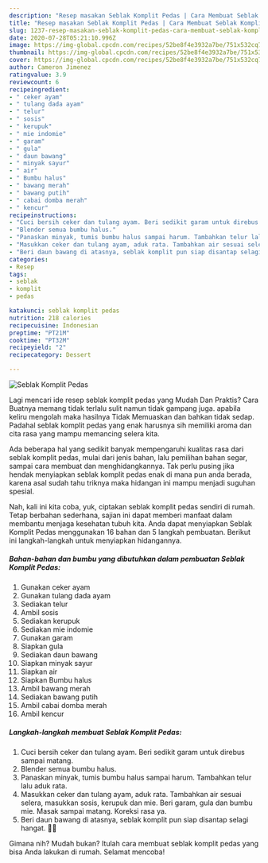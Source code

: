 ```yaml
---
description: "Resep masakan Seblak Komplit Pedas | Cara Membuat Seblak Komplit Pedas Yang Bikin Ngiler"
title: "Resep masakan Seblak Komplit Pedas | Cara Membuat Seblak Komplit Pedas Yang Bikin Ngiler"
slug: 1237-resep-masakan-seblak-komplit-pedas-cara-membuat-seblak-komplit-pedas-yang-bikin-ngiler
date: 2020-07-28T05:21:10.996Z
image: https://img-global.cpcdn.com/recipes/52be8f4e3932a7be/751x532cq70/seblak-komplit-pedas-foto-resep-utama.jpg
thumbnail: https://img-global.cpcdn.com/recipes/52be8f4e3932a7be/751x532cq70/seblak-komplit-pedas-foto-resep-utama.jpg
cover: https://img-global.cpcdn.com/recipes/52be8f4e3932a7be/751x532cq70/seblak-komplit-pedas-foto-resep-utama.jpg
author: Cameron Jimenez
ratingvalue: 3.9
reviewcount: 6
recipeingredient:
- " ceker ayam"
- " tulang dada ayam"
- " telur"
- " sosis"
- " kerupuk"
- " mie indomie"
- " garam"
- " gula"
- " daun bawang"
- " minyak sayur"
- " air"
- " Bumbu halus"
- " bawang merah"
- " bawang putih"
- " cabai domba merah"
- " kencur"
recipeinstructions:
- "Cuci bersih ceker dan tulang ayam. Beri sedikit garam untuk direbus sampai matang."
- "Blender semua bumbu halus."
- "Panaskan minyak, tumis bumbu halus sampai harum. Tambahkan telur lalu aduk rata."
- "Masukkan ceker dan tulang ayam, aduk rata. Tambahkan air sesuai selera, masukkan sosis, kerupuk dan mie. Beri garam, gula dan bumbu mie. Masak sampai matang. Koreksi rasa ya."
- "Beri daun bawang di atasnya, seblak komplit pun siap disantap selagi hangat. 🤤🔥"
categories:
- Resep
tags:
- seblak
- komplit
- pedas

katakunci: seblak komplit pedas 
nutrition: 218 calories
recipecuisine: Indonesian
preptime: "PT21M"
cooktime: "PT32M"
recipeyield: "2"
recipecategory: Dessert

---
```



![Seblak Komplit Pedas](https://img-global.cpcdn.com/recipes/52be8f4e3932a7be/751x532cq70/seblak-komplit-pedas-foto-resep-utama.jpg)

Lagi mencari ide resep seblak komplit pedas yang Mudah Dan Praktis? Cara Buatnya memang tidak terlalu sulit namun tidak gampang juga. apabila keliru mengolah maka hasilnya Tidak Memuaskan dan bahkan tidak sedap. Padahal seblak komplit pedas yang enak harusnya sih memiliki aroma dan cita rasa yang mampu memancing selera kita.

Ada beberapa hal yang sedikit banyak mempengaruhi kualitas rasa dari seblak komplit pedas, mulai dari jenis bahan, lalu pemilihan bahan segar, sampai cara membuat dan menghidangkannya. Tak perlu pusing jika hendak menyiapkan seblak komplit pedas enak di mana pun anda berada, karena asal sudah tahu triknya maka hidangan ini mampu menjadi suguhan spesial.




Nah, kali ini kita coba, yuk, ciptakan seblak komplit pedas sendiri di rumah. Tetap berbahan sederhana, sajian ini dapat memberi manfaat dalam membantu menjaga kesehatan tubuh kita. Anda dapat menyiapkan Seblak Komplit Pedas menggunakan 16 bahan dan 5 langkah pembuatan. Berikut ini langkah-langkah untuk menyiapkan hidangannya.

<!--inarticleads1-->

##### Bahan-bahan dan bumbu yang dibutuhkan dalam pembuatan Seblak Komplit Pedas:

1. Gunakan  ceker ayam
1. Gunakan  tulang dada ayam
1. Sediakan  telur
1. Ambil  sosis
1. Sediakan  kerupuk
1. Sediakan  mie indomie
1. Gunakan  garam
1. Siapkan  gula
1. Sediakan  daun bawang
1. Siapkan  minyak sayur
1. Siapkan  air
1. Siapkan  Bumbu halus
1. Ambil  bawang merah
1. Sediakan  bawang putih
1. Ambil  cabai domba merah
1. Ambil  kencur




<!--inarticleads2-->

##### Langkah-langkah membuat Seblak Komplit Pedas:

1. Cuci bersih ceker dan tulang ayam. Beri sedikit garam untuk direbus sampai matang.
1. Blender semua bumbu halus.
1. Panaskan minyak, tumis bumbu halus sampai harum. Tambahkan telur lalu aduk rata.
1. Masukkan ceker dan tulang ayam, aduk rata. Tambahkan air sesuai selera, masukkan sosis, kerupuk dan mie. Beri garam, gula dan bumbu mie. Masak sampai matang. Koreksi rasa ya.
1. Beri daun bawang di atasnya, seblak komplit pun siap disantap selagi hangat. 🤤🔥




Gimana nih? Mudah bukan? Itulah cara membuat seblak komplit pedas yang bisa Anda lakukan di rumah. Selamat mencoba!
